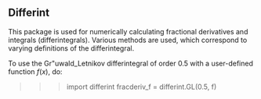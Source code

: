 Differint
---------

This package is used for numerically calculating fractional derivatives and integrals (differintegrals). Various methods are used, which correspond to varying definitions of the differintegral.

To use the Gr\"uwald_Letnikov differintegral of order 0.5 with a user-defined function $f(x)$, do:

  >>> import differint
  >>> fracderiv_f = differint.GL(0.5, f)

